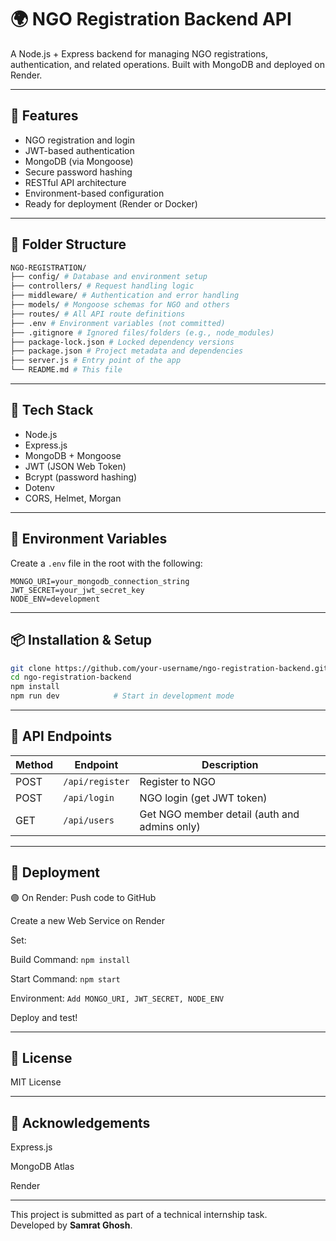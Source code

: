 # 🌍 NGO Registration Backend API

A Node.js + Express backend for managing NGO registrations, authentication, and related operations. Built with MongoDB and deployed on Render.

---

## 🚀 Features

- NGO registration and login
- JWT-based authentication
- MongoDB (via Mongoose)
- Secure password hashing
- RESTful API architecture
- Environment-based configuration
- Ready for deployment (Render or Docker)

---

## 📁 Folder Structure

```bash
NGO-REGISTRATION/
├── config/ # Database and environment setup
├── controllers/ # Request handling logic
├── middleware/ # Authentication and error handling
├── models/ # Mongoose schemas for NGO and others
├── routes/ # All API route definitions
├── .env # Environment variables (not committed)
├── .gitignore # Ignored files/folders (e.g., node_modules)
├── package-lock.json # Locked dependency versions
├── package.json # Project metadata and dependencies
├── server.js # Entry point of the app
└── README.md # This file
```

---


## 🔧 Tech Stack

- Node.js
- Express.js
- MongoDB + Mongoose
- JWT (JSON Web Token)
- Bcrypt (password hashing)
- Dotenv
- CORS, Helmet, Morgan

---

## 🔐 Environment Variables

Create a `.env` file in the root with the following:

```env
MONGO_URI=your_mongodb_connection_string
JWT_SECRET=your_jwt_secret_key
NODE_ENV=development
```

---

## 📦 Installation & Setup

```bash
git clone https://github.com/your-username/ngo-registration-backend.git
cd ngo-registration-backend
npm install
npm run dev            # Start in development mode
```

---


## 🧪 API Endpoints

| Method | Endpoint                                     | Description                                 |
|--------|----------------------------------------------|---------------------------------------------|
| POST   | `/api/register`                              | Register to NGO                             |
| POST   | `/api/login`                                 | NGO login (get JWT token)                   |
| GET    | `/api/users`                                 | Get NGO member detail (auth and admins only)|

---

## 🚀 Deployment

🟣 On Render:
Push code to GitHub

Create a new Web Service on Render

Set:

Build Command: `npm install`

Start Command: `npm start`

Environment: `Add MONGO_URI, JWT_SECRET, NODE_ENV`

Deploy and test!

---

## 📄 License

MIT License

---

## 🙌 Acknowledgements

Express.js

MongoDB Atlas

Render

---

This project is submitted as part of a technical internship task.  
Developed by **Samrat Ghosh**.
